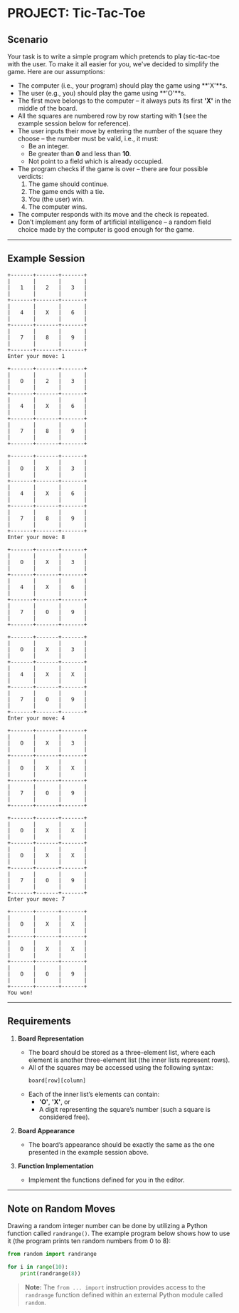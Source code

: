 # PROJECT: Tic-Tac-Toe

## Scenario

Your task is to write a simple program which pretends to play tic-tac-toe with the user. To make it all easier for you, we've decided to simplify the game. Here are our assumptions:

- The computer (i.e., your program) should play the game using **'X'**s.
- The user (e.g., you) should play the game using **'O'**s.
- The first move belongs to the computer – it always puts its first **'X'** in the middle of the board.
- All the squares are numbered row by row starting with **1** (see the example session below for reference).
- The user inputs their move by entering the number of the square they choose – the number must be valid, i.e., it must:
  - Be an integer.
  - Be greater than **0** and less than **10**.
  - Not point to a field which is already occupied.
- The program checks if the game is over – there are four possible verdicts:
  1. The game should continue.
  2. The game ends with a tie.
  3. You (the user) win.
  4. The computer wins.
- The computer responds with its move and the check is repeated.
- Don’t implement any form of artificial intelligence – a random field choice made by the computer is good enough for the game.

---

## Example Session

```text
+-------+-------+-------+
|       |       |       |
|   1   |   2   |   3   |
|       |       |       |
+-------+-------+-------+
|       |       |       |
|   4   |   X   |   6   |
|       |       |       |
+-------+-------+-------+
|       |       |       |
|   7   |   8   |   9   |
|       |       |       |
+-------+-------+-------+
Enter your move: 1

+-------+-------+-------+
|       |       |       |
|   O   |   2   |   3   |
|       |       |       |
+-------+-------+-------+
|       |       |       |
|   4   |   X   |   6   |
|       |       |       |
+-------+-------+-------+
|       |       |       |
|   7   |   8   |   9   |
|       |       |       |
+-------+-------+-------+

+-------+-------+-------+
|       |       |       |
|   O   |   X   |   3   |
|       |       |       |
+-------+-------+-------+
|       |       |       |
|   4   |   X   |   6   |
|       |       |       |
+-------+-------+-------+
|       |       |       |
|   7   |   8   |   9   |
|       |       |       |
+-------+-------+-------+
Enter your move: 8

+-------+-------+-------+
|       |       |       |
|   O   |   X   |   3   |
|       |       |       |
+-------+-------+-------+
|       |       |       |
|   4   |   X   |   6   |
|       |       |       |
+-------+-------+-------+
|       |       |       |
|   7   |   O   |   9   |
|       |       |       |
+-------+-------+-------+

+-------+-------+-------+
|       |       |       |
|   O   |   X   |   3   |
|       |       |       |
+-------+-------+-------+
|       |       |       |
|   4   |   X   |   X   |
|       |       |       |
+-------+-------+-------+
|       |       |       |
|   7   |   O   |   9   |
|       |       |       |
+-------+-------+-------+
Enter your move: 4

+-------+-------+-------+
|       |       |       |
|   O   |   X   |   3   |
|       |       |       |
+-------+-------+-------+
|       |       |       |
|   O   |   X   |   X   |
|       |       |       |
+-------+-------+-------+
|       |       |       |
|   7   |   O   |   9   |
|       |       |       |
+-------+-------+-------+

+-------+-------+-------+
|       |       |       |
|   O   |   X   |   X   |
|       |       |       |
+-------+-------+-------+
|       |       |       |
|   O   |   X   |   X   |
|       |       |       |
+-------+-------+-------+
|       |       |       |
|   7   |   O   |   9   |
|       |       |       |
+-------+-------+-------+
Enter your move: 7

+-------+-------+-------+
|       |       |       |
|   O   |   X   |   X   |
|       |       |       |
+-------+-------+-------+
|       |       |       |
|   O   |   X   |   X   |
|       |       |       |
+-------+-------+-------+
|       |       |       |
|   O   |   O   |   9   |
|       |       |       |
+-------+-------+-------+
You won!
```

---

## Requirements

1. **Board Representation**  
   - The board should be stored as a three-element list, where each element is another three-element list (the inner lists represent rows).  
   - All of the squares may be accessed using the following syntax:  
     ```python
     board[row][column]
     ```  
   - Each of the inner list’s elements can contain:
     - **'O'**, **'X'**, or
     - A digit representing the square’s number (such a square is considered free).

2. **Board Appearance**  
   - The board’s appearance should be exactly the same as the one presented in the example session above.

3. **Function Implementation**  
   - Implement the functions defined for you in the editor.

---

## Note on Random Moves

Drawing a random integer number can be done by utilizing a Python function called `randrange()`. The example program below shows how to use it (the program prints ten random numbers from 0 to 8):

```python
from random import randrange

for i in range(10):
    print(randrange(8))
```

> **Note:** The `from ... import` instruction provides access to the `randrange` function defined within an external Python module called `random`.